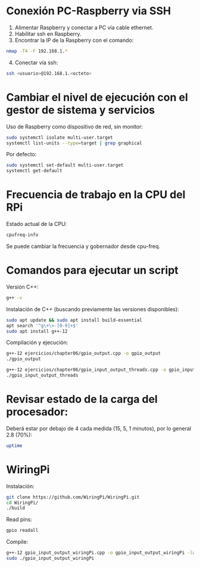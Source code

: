 # Conexión PC-Raspberry via SSH

1. Alimentar Raspberry y conectar a PC vía cable ethernet.
2. Habilitar ssh en Raspberry.
3. Encontrar la IP de la Raspberry con el comando:
```bash
nmap -T4 -F 192.168.1.*
```
4. Conectar vía ssh:
```bash
ssh <usuario>@192.168.1.<octeto>
```

# Cambiar el nivel de ejecución con el gestor de sistema y servicios

Uso de Raspberry como dispositivo de red, sin monitor:
```bash
sudo systemctl isolate multi-user.target
systemctl list-units --type=target | grep graphical
```

Por defecto:
```bash
sudo systemctl set-default multi-user.target
systemctl get-default
```

# Frecuencia de trabajo en la CPU del RPi

Estado actual de la CPU:
```bash
cpufreq-info
```

Se puede cambiar la frecuencia y gobernador desde cpu-freq. 

# Comandos para ejecutar un script

Versión C++:

```bash
g++ -v
```

Instalación de C++ (buscando previamente las versiones disponibles):

```bash
sudo apt update && sudo apt install build-essential
apt search '^g\+\+-[0-9]+$'
sudo apt install g++-12
```

Compilación y ejecución:

```bash
g++-12 ejercicios/chapter06/gpio_output.cpp -o gpio_output
./gpio_output
```

```bash
g++-12 ejercicios/chapter06/gpio_input_output_threads.cpp -o gpio_input_output_threads -pthread
./gpio_input_output_threads
```

# Revisar estado de la carga del procesador:

Deberá estar por debajo de 4 cada medida (15, 5, 1 minutos), por lo general 2.8 (70%):

```bash
uptime
```

# WiringPi

Instalación:

```bash
git clone https://github.com/WiringPi/WiringPi.git
cd WiringPi/
./build
```

Read pins:

```bash
gpio readall
```

Compile:

```bash
g++-12 gpio_input_output_wiringPi.cpp -o gpio_input_output_wiringPi -lwiringPi
sudo ./gpio_input_output_wiringPi
```
